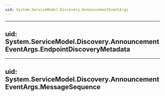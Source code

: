 ```yaml
---
uid: System.ServiceModel.Discovery.AnnouncementEventArgs
---
```


---
uid: System.ServiceModel.Discovery.AnnouncementEventArgs.EndpointDiscoveryMetadata
---

---
uid: System.ServiceModel.Discovery.AnnouncementEventArgs.MessageSequence
---
